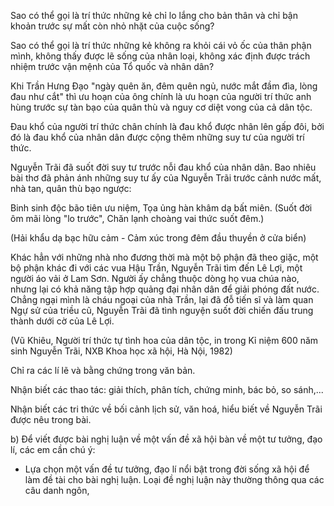 Sao có thể gọi là trí thức những kẻ chỉ lo lắng cho bản thân và chỉ bận khoản trước sự mất còn nhỏ nhặt của cuộc sống?

Sao có thể gọi là trí thức những kẻ không ra khỏi cái vỏ ốc của thân phận mình, không thấy được lẽ sống của nhân loại, không xác định được trách nhiệm trước vận mệnh của Tổ quốc và nhân dân?

Khi Trần Hưng Đạo "ngày quên ăn, đêm quên ngủ, nước mắt đầm đìa, lòng đau như cắt" thì ưu hoạn của ông chính là ưu hoạn của người trí thức anh hùng trước sự tàn bạo của quân thù và nguy cơ diệt vong của cả dân tộc.

Đau khổ của người trí thức chân chính là đau khổ được nhân lên gấp đôi, bởi đó là đau khổ của nhân dân được cộng thêm những suy tư của người trí thức.

Nguyễn Trãi đã suốt đời suy tư trước nỗi đau khổ của nhân dân. Bao nhiêu bài thơ đã phản ánh những suy tư ấy của Nguyễn Trãi trước cảnh nước mất, nhà tan, quân thù bạo ngược:

Binh sinh độc bão tiên ưu niệm,
Tọa ủng hàn khâm dạ bất miên.
(Suốt đời ôm mãi lòng "lo trước",
Chăn lạnh choàng vai thức suốt đêm.)

(Hải khẩu dạ bạc hữu cảm -
Cảm xúc trong đêm đầu thuyền ở cửa biển)

Khác hẳn với những nhà nho đương thời mà một bộ phận đã theo giặc, một bộ phận khác đi với các vua Hậu Trần, Nguyễn Trãi tìm đến Lê Lợi, một người áo vải ở Lam Sơn. Người ấy chẳng thuộc dòng họ vua chúa nào, nhưng lại có khả năng tập hợp quảng đại nhân dân để giải phóng đất nước. Chẳng ngại mình là cháu ngoại của nhà Trần, lại đã đỗ tiến sĩ và làm quan Ngự sử của triều cũ, Nguyễn Trãi đã tình nguyện suốt đời chiến đấu trung thành dưới cờ của Lê Lợi.

(Vũ Khiêu, Người trí thức tự tình hoa của dân tộc,
in trong Kỉ niệm 600 năm sinh Nguyễn Trãi,
NXB Khoa học xã hội, Hà Nội, 1982)

Chỉ ra các lí lẽ và bằng chứng trong văn bản.

Nhận biết các thao tác: giải thích, phân tích, chứng minh, bác bỏ, so sánh,...

Nhận biết các tri thức về bối cảnh lịch sử, văn hoá, hiểu biết về Nguyễn Trãi được nêu trong bài.

b) Để viết được bài nghị luận về một vấn đề xã hội bàn về một tư tưởng, đạo lí, các em cần chú ý:

- Lựa chọn một vấn đề tư tưởng, đạo lí nổi bật trong đời sống xã hội để làm đề tài cho bài nghị luận. Loại đề nghị luận này thường thông qua các câu danh ngôn,